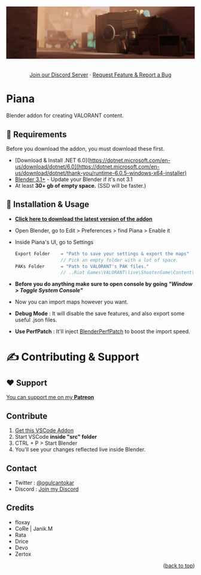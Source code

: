 <div id="top"></div>

<br />
<div align="center">
  <a href="https://github.com/luvyana/Piana">
    <img src=".github/assets/zertox-map.jpg" alt="Logo">
  </a>


  <p align="center">
    <br />
    <a href="https://discord.gg/ianas">Join our Discord Server</a>
    ·
    <a href="https://github.com/luvyana/Piana/issues">Request Feature & Report a Bug</a>
  </p>
</div>




# **Piana**
Blender addon for creating VALORANT content.


## 📒 Requirements

Before you download the addon, you must download these first.

* [Download & Install .NET 6.0](https://dotnet.microsoft.com/en-us/download/dotnet/6.0](https://dotnet.microsoft.com/en-us/download/dotnet/thank-you/runtime-6.0.5-windows-x64-installer)
* [Blender 3.1+](https://www.blender.org/download/) - Update your Blender if it's not 3.1
* At least **30+ gb of empty space.** (SSD will be faster.)


## 🔧 Installation & Usage
- **[Click here to download the latest version of the addon](https://github.com/luvyana/Piana/releases/latest)**
- Open Blender, go to Edit > Preferences > find Piana > Enable it
- Inside Piana's UI, go to Settings
   ```js
   Export Folder    = "Path to save your settings & export the maps"
                    // Pick an empty folder with a lot of space.
   PAKs Folder      = "Path to VALORANT's PAK files."
                    // ..Riot Games\VALORANT\live\ShooterGame\Content\Paks\
   ```
- **Before you do anything make sure to open console by going *"Window > Toggle System Console"***

- Now you can import maps however you want.

- **Debug Mode** : It will disable the save features, and also export some useful .json files.
- **Use PerfPatch** : It'll inject [BlenderPerfPatch](https://wiki.modme.co/wiki/apps/Blender-Perf-Patch.html) to boost the import speed.


# ✍️ Contributing & Support

## **❤️ Support** 
[You can support me on my **Patreon**](https://www.patreon.com/luviana)

## Contribute

1. [Get this VSCode Addon](https://marketplace.visualstudio.com/items?itemName=JacquesLucke.blender-development)
2. Start VSCode **inside "src" folder**
2. CTRL + P > Start Blender
4. You'll see your changes reflected live inside Blender.


## Contact 
* Twitter : [@ogulcantokar](https://twitter.com/ogulcantokar)
* Discord : [Join my Discord](https://discord.gg/ianas)



## Credits

- floxay
- CoRe | Janik.M
- Rata
- Drice
- Devo
- Zertox

<p align="right">(<a href="#top">back to top</a>)</p>



